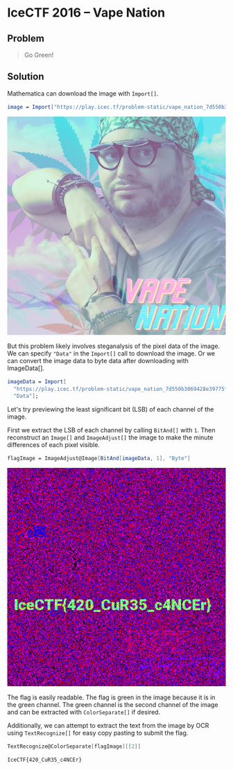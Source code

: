 # IceCTF 2016 – Vape Nation

## Problem

>Go Green!

## Solution

Mathematica can download the image with `Import[]`.

```mathematica
image = Import["https://play.icec.tf/problem-static/vape_nation_7d550b3069428e39775f31e7299cd354c721459043cf1a077bb388f4f531d459.png"]
```

![vape nation](vape_nation_7d550b3069428e39775f31e7299cd354c721459043cf1a077bb388f4f531d459.png)

But this problem likely involves steganalysis of the pixel data of the image. We can specify `"Data"` in the `Import[]` call to download the image. Or we can convert the image data to byte data after downloading with ImageData[].

```mathematica
imageData = Import[
  "https://play.icec.tf/problem-static/vape_nation_7d550b3069428e39775f31e7299cd354c721459043cf1a077bb388f4f531d459.png",
  "Data"];
```

Let's try previewing the least significant bit (LSB) of each channel of the image.

First we extract the LSB of each channel by calling `BitAnd[]` with `1`. Then reconstruct an `Image[]` and `ImageAdjust[]` the image to make the minute differences of each pixel visible.

```mathematica
flagImage = ImageAdjust@Image[BitAnd[imageData, 1], "Byte"]
```

![flag](flag.png)

The flag is easily readable. The flag is green in the image because it is in the green channel. The green channel is the second channel of the image and can be extracted with `ColorSeparate[]` if desired.

Additionally, we can attempt to extract the text from the image by OCR using `TextRecognize[]` for easy copy pasting to submit the flag.

```mathematica
TextRecognize@ColorSeparate[flagImage][[2]]
```

```
IceCTF{420_CuR35_c4NCEr}
```


